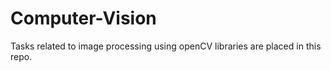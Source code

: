 # Computer-Vision
Tasks related to image processing using openCV libraries are placed in this repo. 
